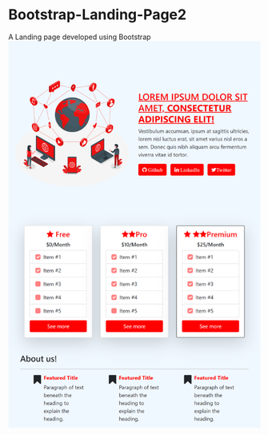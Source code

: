 # Bootstrap-Landing-Page2
A Landing page developed using Bootstrap 
![Screenshot](https://raw.githubusercontent.com/NascLeonardo/-Bootstrap-Landing-Page2/main/printscreen.png)
